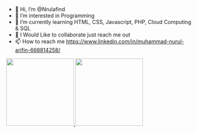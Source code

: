 - 👋 Hi, I’m @Nrulafind
- 👀 I’m interested in Programming
- 🌱 I’m currently learning HTML, CSS, Javascript, PHP, Cloud Computing & SQL
- 💞️ I Would Like to collaborate just reach me out
- 📫 How to reach me https://www.linkedin.com/in/muhammad-nurul-arifin-668814258/

<!---
Nrulafind/Nrulafind is a ✨ special ✨ repository because its `README.md` (this file) appears on your GitHub profile.
You can click the Preview link to take a look at your changes.
--->

<p align="left">
<a href="https://github.com/Nrulafind">
  <img height="180em" src="https://github-readme-stats-eight-theta.vercel.app/api?username=Nrulafind&show_icons=true&theme=algolia&include_all_commits=true&count_private=true"/>
  <img height="180em" src="https://github-readme-stats-eight-theta.vercel.app/api/top-langs/?username=Nrulafind&layout=compact&langs_count=8&theme=algolia"/>
</a>
</p>
